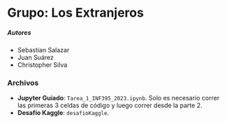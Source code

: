 # Grupo: Los Extranjeros
##### Autores
- Sebastian Salazar
- Juan Suárez
- Christopher Silva

### Archivos
- **Jupyter Guiado**: ``Tarea_1_INF395_2023.ipynb``. Solo es necesario correr las primeras 3 celdas de código y luego correr desde la parte 2.
- **Desafío Kaggle**: ``desafioKaggle``.

